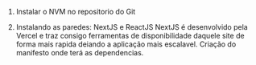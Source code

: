 1. Instalar o NVM no repositorio do Git

2. Instalando as paredes: NextJS e ReactJS
NextJS é desenvolvido pela Vercel e traz consigo ferramentas de disponibilidade daquele site de forma mais rapida deiando a aplicação mais escalavel.
Criação do manifesto onde terá as dependencias.